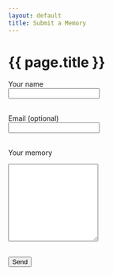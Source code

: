 ```yaml
---
layout: default
title: Submit a Memory
---
```


<h1>{{ page.title }}</h1>

<form action="https://formspree.io/f/your-form-id" method="POST">
  <label for="name">Your name</label><br>
  <input type="text" name="name" required><br><br>

  <label for="email">Email (optional)</label><br>
  <input type="email" name="_replyto"><br><br>

  <label for="memory">Your memory</label><br>
  <textarea name="memory" rows="10" required></textarea><br><br>

  <button type="submit">Send</button>
</form>
